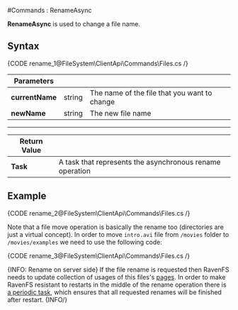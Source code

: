 ﻿#Commands : RenameAsync

**RenameAsync** is used to change a file name.

## Syntax

{CODE rename_1@FileSystem\ClientApi\Commands\Files.cs /}

| Parameters | | |
| ------------- | ------------- | ----- |
| **currentName** | string | The name of the file that you want to change |
| **newName** | string | The new file name |

<hr />

| Return Value | |
| ------------- | ------------- |
| **Task** | A task that represents the asynchronous rename operation |

## Example

{CODE rename_2@FileSystem\ClientApi\Commands\Files.cs /}

Note that a file move operation is basically the rename too (directories are just a virtual concept). In order to move `intro.avi` file from `/movies` folder
to `/movies/examples` we need to use the following code:

{CODE rename_3@FileSystem\ClientApi\Commands\Files.cs /}

{INFO: Rename on server side}
If the file rename is requested then RavenFS needs to update collection of usages of this files's [pages](../../../files#pages). In order to make RavenFS resistant to restarts 
in the middle of the rename operation there is [a periodic task](../../../server/background-tasks), which ensures that all requested renames will be finished after restart.
{INFO/}